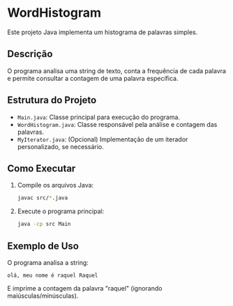 # WordHistogram

Este projeto Java implementa um histograma de palavras simples.

## Descrição
O programa analisa uma string de texto, conta a frequência de cada palavra e permite consultar a contagem de uma palavra específica.

## Estrutura do Projeto
- `Main.java`: Classe principal para execução do programa.
- `WordHistogram.java`: Classe responsável pela análise e contagem das palavras.
- `MyIterator.java`: (Opcional) Implementação de um iterador personalizado, se necessário.

## Como Executar
1. Compile os arquivos Java:
   ```sh
   javac src/*.java
   ```
2. Execute o programa principal:
   ```sh
   java -cp src Main
   ```

## Exemplo de Uso
O programa analisa a string:
```
olá, meu nome é raquel Raquel
```
E imprime a contagem da palavra "raquel" (ignorando maiúsculas/minúsculas).
